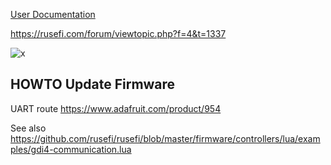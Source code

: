 

[User Documentation](https://github.com/rusefi/rusefi/wiki/GDI4)

https://rusefi.com/forum/viewtopic.php?f=4&t=1337


![x](https://github.com/rusefi/rusefi/wiki/Hardware/GDI/rusefi-gdi4-rev-a.jpg)


## HOWTO Update Firmware

UART route https://www.adafruit.com/product/954

See also https://github.com/rusefi/rusefi/blob/master/firmware/controllers/lua/examples/gdi4-communication.lua
